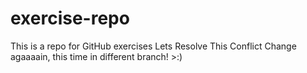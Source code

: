# exercise-repo
This is a repo for GitHub exercises
Lets Resolve This Conflict
Change agaaaain, this time in different branch! >:)